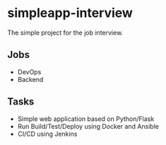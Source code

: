 # simpleapp-interview
The simple project for the job interview. 

## Jobs
- DevOps
- Backend 

## Tasks
- Simple web application based on Python/Flask
- Run Build/Test/Deploy using Docker and Ansible
- CI/CD using Jenkins

